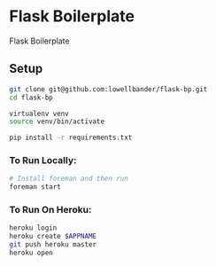 # Flask Boilerplate

Flask Boilerplate

## Setup

````bash
git clone git@github.com:lowellbander/flask-bp.git
cd flask-bp

virtualenv venv
source venv/bin/activate

pip install -r requirements.txt
````

### To Run Locally:

````bash
# Install foreman and then run
foreman start
````

### To Run On Heroku:

````bash
heroku login
heroku create $APPNAME
git push heroku master
heroku open
````
